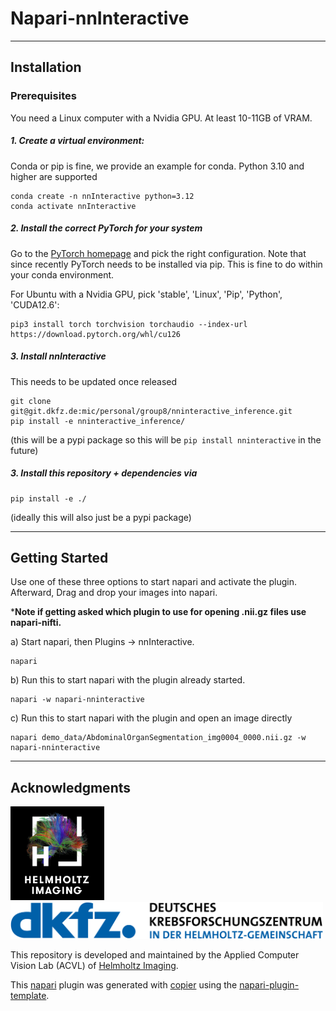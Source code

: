 # Napari-nnInteractive

______________________________________________________________________

<!--
Don't miss the full getting started guide to set up your new package:
https://github.com/napari/napari-plugin-template#getting-started

and review the napari docs for plugin developers:
https://napari.org/stable/plugins/index.html
-->

## Installation

### Prerequisites
You need a Linux computer with a Nvidia GPU. At least 10-11GB of VRAM.

##### 1. Create a virtual environment:
Conda or pip is fine, we provide an example for conda. Python 3.10 and higher are supported

```
conda create -n nnInteractive python=3.12
conda activate nnInteractive
```

##### 2. Install the correct PyTorch for your system
Go to the [PyTorch homepage](https://pytorch.org/get-started/locally/) and pick the right configuration. 
Note that since recently PyTorch needs to be installed via pip. This is fine to do within your conda environment.

For Ubuntu with a Nvidia GPU, pick 'stable', 'Linux', 'Pip', 'Python', 'CUDA12.6':
```
pip3 install torch torchvision torchaudio --index-url https://download.pytorch.org/whl/cu126
```

##### 3. Install nnInteractive
This needs to be updated once released
```
git clone git@git.dkfz.de:mic/personal/group8/nninteractive_inference.git
pip install -e nninteractive_inference/
```
(this will be a pypi package so this will be `pip install nninteractive` in the future)

##### 3. Install this repository + dependencies via

```
pip install -e ./
```
(ideally this will also just be a pypi package)

______________________________________________________________________

## Getting Started

Use one of these three options to start napari and activate the plugin.
Afterward, Drag and drop your images into napari.

\***Note if getting asked which plugin to use for opening .nii.gz files use napari-nifti.**

a) Start napari, then Plugins -> nnInteractive.

```
napari
```

b) Run this to start napari with the plugin already started.

```
napari -w napari-nninteractive
```

c) Run this to start napari with the plugin and open an image directly

```
napari demo_data/AbdominalOrganSegmentation_img0004_0000.nii.gz -w napari-nninteractive
```

______________________________________________________________________

## Acknowledgments

<p align="left">
  <img src="imgs/Logos/HI_Logo.png" width="150"> &nbsp;&nbsp;&nbsp;&nbsp;
  <img src="imgs/Logos/DKFZ_Logo.png" width="500">
</p>

This repository is developed and maintained by the Applied Computer Vision Lab (ACVL)
of [Helmholtz Imaging](https://www.helmholtz-imaging.de/).

This [napari] plugin was generated with [copier] using the [napari-plugin-template].

[copier]: https://copier.readthedocs.io/en/stable/
[napari]: https://github.com/napari/napari
[napari-plugin-template]: https://github.com/napari/napari-plugin-template
